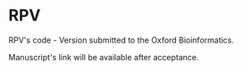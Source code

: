 # RPV
RPV's code - Version submitted to the Oxford Bioinformatics. 

Manuscript's link will be available after acceptance.

